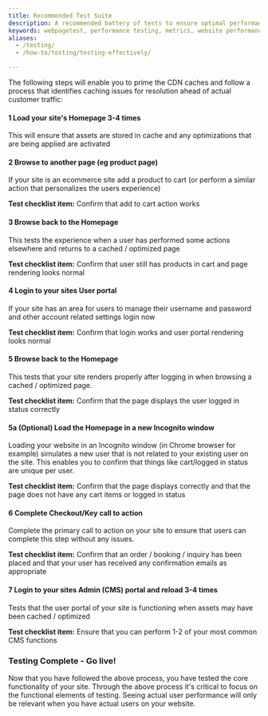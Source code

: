 ```yaml
---
title: Recommended Test Suite
description: A recommended battery of tests to ensure optimal performance.  
keywords: webpagetest, performance testing, metrics, website performance, page speed, webpage speed, website security
aliases:
  - /testing/
  - /how-to/testing/testing-effectively/

---
```


The following steps will enable you to prime the CDN caches and follow a process that identifies caching issues for resolution ahead of actual customer traffic:

#### **1 Load your site's Homepage 3-4 times**

This will ensure that assets are stored in cache and any optimizations that are being applied are activated

#### **2 Browse to another page (eg product page)**

If your site is an ecommerce site add a product to cart (or perform a similar action that personalizes the users experience)

**Test checklist item:** Confirm that add to cart action works

#### **3 Browse back to the Homepage**

This tests the experience when a user has performed some actions elsewhere and returns to a cached / optimized page

**Test checklist item:** Confirm that user still has products in cart and page rendering looks normal

#### **4 Login to your sites User portal**

If your site has an area for users to manage their username and password and other account related settings login now

**Test checklist item:** Confirm that login works and user portal rendering looks normal

#### **5 Browse back to the Homepage**

This tests that your site renders properly after logging in when browsing a cached / optimized page.

**Test checklist item:** Confirm that the page displays the user logged in status correctly

#### **5a (Optional) Load the Homepage in a new Incognito window**

Loading your website in an Incognito window (in Chrome browser for example) simulates a new user that is not related to your existing user on the site. This enables you to confirm that things like cart/logged in status are unique per user.

**Test checklist item:** Confirm that the page displays correctly and that the page does not have any cart items or logged in status

#### **6 Complete Checkout/Key call to action**

Complete the primary call to action on your site to ensure that users can complete this step without any issues.

**Test checklist item:** Confirm that an order / booking / inquiry has been placed and that your user has received any confirmation emails as appropriate

#### **7 Login to your sites Admin (CMS) portal and reload 3-4 times**

Tests that the user portal of your site is functioning when assets may have been cached / optimized

**Test checklist item:** Ensure that you can perform 1-2 of your most common CMS functions

### Testing Complete - Go live!
Now that you have followed the above process, you have tested the core functionality of your site. Through the above process it's critical to focus on the functional elements of testing. Seeing actual user performance will only be relevant when you have actual users on your website.
